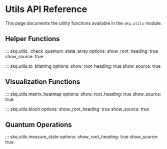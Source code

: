 # Utils API Reference

This page documents the utility functions available in the `skq.utils` module.

## Helper Functions

::: skq.utils._check_quantum_state_array
    options:
      show_root_heading: true
      show_source: true

::: skq.utils.to_bitstring
    options:
      show_root_heading: true
      show_source: true

## Visualization Functions

::: skq.utils.matrix_heatmap
    options:
      show_root_heading: true
      show_source: true

::: skq.utils.bloch
    options:
      show_root_heading: true
      show_source: true

## Quantum Operations

::: skq.utils.measure_state
    options:
      show_root_heading: true
      show_source: true 